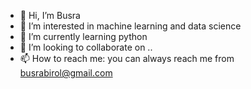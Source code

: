 - 👋 Hi, I’m Busra
- 👀 I’m interested in machine learning and data science
- 🌱 I’m currently learning python
- 💞️ I’m looking to collaborate on .. 
- 📫 How to reach me: you can always reach me from busrabirol@gmail.com

<!---
busrabirol/busrabirol is a ✨ special ✨ repository because its `README.md` (this file) appears on your GitHub profile.
You can click the Preview link to take a look at your changes.
--->
